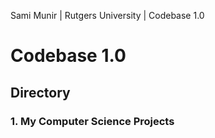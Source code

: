 Sami Munir | Rutgers University | Codebase 1.0
# Codebase 1.0
## Directory
### 1. My Computer Science Projects